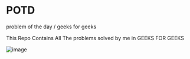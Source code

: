 # POTD
problem of the day / geeks for geeks

This Repo Contains All The problems solved by me in GEEKS FOR GEEKS


![image](https://user-images.githubusercontent.com/57630057/236739836-a34d428b-91be-463e-940c-545fb16c6804.png)
